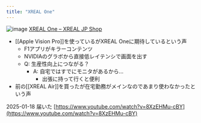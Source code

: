 ```yaml
---
title: "XREAL One"
---
```


![image](https://gyazo.com/0c9261aae74ff40147caa0125a6ec01c/thumb/1000)
[XREAL One – XREAL JP Shop](https://jp.shop.xreal.com/products/xreal-one)

- [[Apple Vision Pro]]を使っているがXREAL Oneに期待しているという声
    - F1アプリがキラーコンテンツ
    - NVIDIAのグラボから直接低レイテンシで画面を出す
    - Q: 生産性向上につながる？
        - A: 自宅ではすでにモニタがあるから...
            - 出張に持って行くと便利
- 前の[[XREAL Air]]を買ったが在宅勤務がメインなのであまり使わなかったという声

2025-01-18 届いた
[https://www.youtube.com/watch?v=8XzEHMu-cBY](https://www.youtube.com/watch?v=8XzEHMu-cBY)

